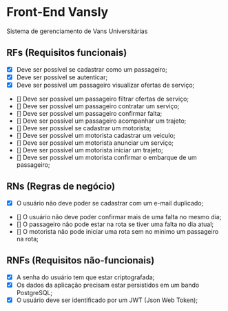 # Front-End Vansly

Sistema de gerenciamento de Vans Universítárias 

## RFs (Requisitos funcionais)

- [x] Deve ser possível se cadastrar como um passageiro; 
- [x] Deve ser possível se autenticar;   
- [x] Deve ser possível um passageiro visualizar ofertas de serviço;   
- [] Deve ser possível um passageiro filtrar ofertas de serviço;   
- [] Deve ser possível um passageiro contratar um serviço;   
- [] Deve ser possível um passageiro confirmar falta;   
- [] Deve ser possível um passageiro acompanhar um trajeto;   
- [] Deve ser possível se cadastrar um motorista;   
- [] Deve ser possível um motorista cadastrar um veiculo;  
- [] Deve ser possível um motorista anunciar um serviço;   
- [] Deve ser possível um motorista iniciar um trajeto;   
- [] Deve ser possível um motorista confirmar o embarque de um passageiro;   

## RNs (Regras de negócio)

- [x] O usuário não deve poder se cadastrar com um e-mail duplicado;
- [] O usuário não deve poder confirmar mais de uma falta no mesmo dia;
- [] O passageiro não pode estar na rota se tiver uma falta no dia atual;
- [] O motorista não pode iniciar uma rota sem no minimo um passageiro na rota;

## RNFs (Requisitos não-funcionais)

- [x] A senha do usuário tem que estar criptografada;
- [x] Os dados da aplicação precisam estar persistidos em um bando PostgreSQL;
- [x] O usuário deve ser identificado por um JWT (Json Web Token);
